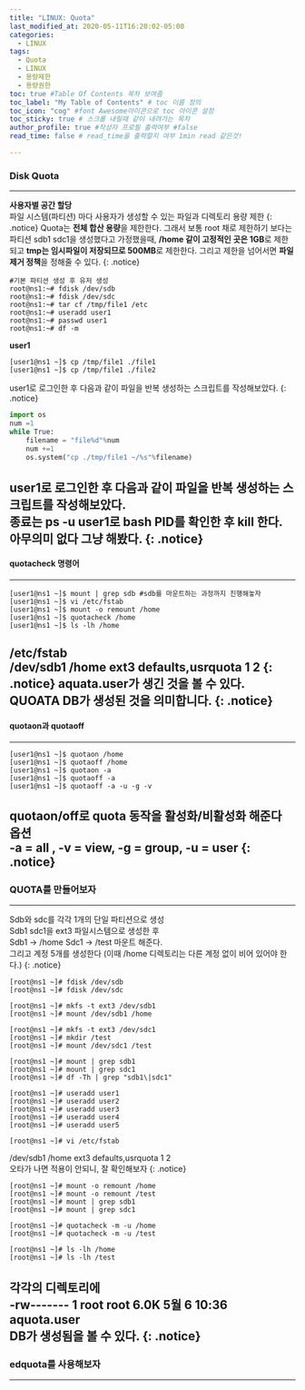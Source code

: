 ```yaml
---
title: "LINUX: Quota"
last_modified_at: 2020-05-11T16:20:02-05:00
categories:
  - LINUX
tags:
  - Quota
  - LINUX
  - 용량제한
  - 용량권한
toc: true #Table Of Contents 목차 보여줌
toc_label: "My Table of Contents" # toc 이름 정의
toc_icon: "cog" #font Awesome아이콘으로 toc 아이콘 설정
toc_sticky: true # 스크롤 내릴때 같이 내려가는 목차
author_profile: true #작성자 프로필 출력여부 #false
read_time: false # read_time을 출력할지 여부 1min read 같은것!

---
```

### Disk Quota
---
**사용자별 공간 할당**  
파일 시스템(파티션) 마다 사용자가 생성할 수 있는 파일과 디렉토리 용량 제한
{: .notice}
Quota는 **전체 합산 용량**을 제한한다. 그래서 보통 root 채로 제한하기 보다는
파티션 sdb1 sdc1을 생성했다고 가정했을때, **/home 같이 고정적인 곳은 1GB**로 제한되고
**tmp는 임시파일이 저장되므로 500MB**로 제한한다. 
그리고 제한을 넘어서면 **파일 제거 정책**을 정해줄 수 있다.
{: .notice}
```console
#기본 파티션 생성 후 유저 생성
root@ns1:~# fdisk /dev/sdb
root@ns1:~# fdisk /dev/sdc
root@ns1:~# tar cf /tmp/file1 /etc
root@ns1:~# useradd user1
root@ns1:~# passwd user1 
root@ns1:~# df -m
```
**user1**
```console
[user1@ns1 ~]$ cp /tmp/file1 ./file1
[user1@ns1 ~]$ cp /tmp/file1 ./file2
```
user1로 로그인한 후 다음과 같이 파일을 반복 생성하는 스크립트를 작성해보았다.
{: .notice}
```python
import os
num =1
while True:
	filename = "file%d"%num
	num +=1
	os.system("cp ./tmp/file1 ~/%s"%filename)
```
user1로 로그인한 후 다음과 같이 파일을 반복 생성하는 스크립트를 작성해보았다.  
**종료는 ps -u user1로 bash PID를 확인한 후 kill 한다.**  
아무의미 없다 그냥 해봤다.
{: .notice}
---
#### quotacheck 명령어
---
```console
[user1@ns1 ~]$ mount | grep sdb #sdb를 마운트하는 과정까지 진행해놓자
[user1@ns1 ~]$ vi /etc/fstab
[user1@ns1 ~]$ mount -o remount /home
[user1@ns1 ~]$ quotacheck /home
[user1@ns1 ~]$ ls -lh /home
```
**/etc/fstab**  
/dev/sdb1 /home ext3 **defaults,usrquota** 1 2
{: .notice}
aquata.user가 생긴 것을 볼 수 있다.  
QUOATA DB가 생성된 것을 의미합니다.
{: .notice}
---
#### quotaon과 quotaoff
---
```console
[user1@ns1 ~]$ quotaon /home
[user1@ns1 ~]$ quotaoff /home
[user1@ns1 ~]$ quotaon -a
[user1@ns1 ~]$ quotaoff -a
[user1@ns1 ~]$ quotaoff -a -u -g -v
```
quotaon/off로 quota 동작을 활성화/비활성화 해준다  
옵션  
-a = all , -v = view, -g = group, -u = user
{: .notice}
---
### QUOTA를 만들어보자
---
Sdb와  sdc를 각각 1개의 단일 파티션으로 생성  
Sdb1 sdc1을 ext3 파일시스템으로 생성한 후  
Sdb1 -> /home Sdc1 -> /test 마운트 해준다.  
그리고 계정 5개를 생성한다 (이때 /home 디렉토리는 다른 계정 없이 비어 있어야 한다.)
{: .notice}
```console
[root@ns1 ~]# fdisk /dev/sdb
[root@ns1 ~]# fdisk /dev/sdc

[root@ns1 ~]# mkfs -t ext3 /dev/sdb1
[root@ns1 ~]# mount /dev/sdb1 /home

[root@ns1 ~]# mkfs -t ext3 /dev/sdc1
[root@ns1 ~]# mkdir /test
[root@ns1 ~]# mount /dev/sdc1 /test

[root@ns1 ~]# mount | grep sdb1
[root@ns1 ~]# mount | grep sdc1  
[root@ns1 ~]# df -Th | grep "sdb1\|sdc1" 
```
```console
[root@ns1 ~]# useradd user1
[root@ns1 ~]# useradd user2
[root@ns1 ~]# useradd user3
[root@ns1 ~]# useradd user4
[root@ns1 ~]# useradd user5

[root@ns1 ~]# vi /etc/fstab
```
/dev/sdb1               /home                   ext3    defaults,usrquota 1 2  
오타가 나면 적용이 안되니, 잘 확인해보자
{: .notice}
```console
[root@ns1 ~]# mount -o remount /home
[root@ns1 ~]# mount -o remount /test
[root@ns1 ~]# mount | grep sdb1
[root@ns1 ~]# mount | grep sdc1

[root@ns1 ~]# quotacheck -m -u /home
[root@ns1 ~]# quotacheck -m -u /test

[root@ns1 ~]# ls -lh /home
[root@ns1 ~]# ls -lh /test
```
각각의 디렉토리에  
-rw------- 1 root root 6.0K  5월  6 10:36 aquota.user  
DB가 생성됨을 볼 수 있다.
{: .notice}
---
### edquota를 사용해보자
---